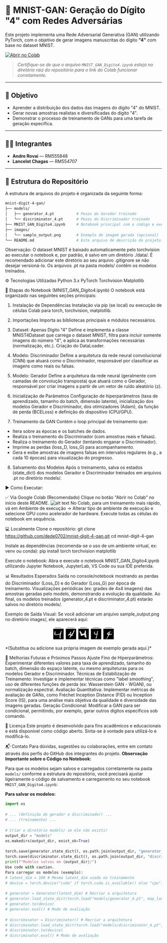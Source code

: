 # 🧠 MNIST-GAN: Geração do Dígito "4" com Redes Adversárias

Este projeto implementa uma Rede Adversarial Generativa (GAN) utilizando PyTorch, com o objetivo de gerar imagens manuscritas do dígito **"4"** com base no dataset MNIST.

[![Abrir no Colab](https://colab.research.google.com/assets/colab-badge.svg)](https://colab.research.google.com/github/dede0702/mnist-digit-4-gan/blob/main/MNIST_GAN_Digito4.ipynb)

> *Certifique-se de que o arquivo `MNIST_GAN_Digito4.ipynb` esteja no diretório raiz do repositório para o link do Colab funcionar corretamente.*

---

## 🎯 Objetivo

- Aprender a distribuição dos dados das imagens do dígito "4" do MNIST.
- Gerar novas amostras realistas e diversificadas do dígito "4".
- Demonstrar o processo de treinamento de GANs para uma tarefa de geração específica.

---

## 👨‍💻 Integrantes

- **Andre Rovai** — RM555848  
- **Lancelot Chagas** — RM554707

---

## 📁 Estrutura do Repositório

A estrutura de arquivos do projeto é organizada da seguinte forma:

```bash
mnist-digit-4-gan/
├── models/
│   ├── generator_4.pt          # Pesos do Gerador treinado
│   └── discriminator_4.pt      # Pesos do Discriminador treinado
├── MNIST_GAN_Digito4.ipynb     # Notebook principal com o código e execução
├── images/
│   └── sample_output.png       # Exemplo de imagem gerada (opcional)
└── README.md                   # Este arquivo de descrição do projeto
```


Observação: O dataset MNIST é baixado automaticamente pelo torchvision ao executar o notebook e, por padrão, é salvo em um diretório ./data/. É recomendado adicionar este diretório ao seu arquivo .gitignore se não desejar versioná-lo. Os arquivos .pt na pasta models/ contêm os modelos treinados.

⚙️ Tecnologias Utilizadas
Python 3.x
PyTorch
Torchvision
Matplotlib

🚦 Etapas do Notebook (MNIST_GAN_Digito4.ipynb)
O notebook está organizado nas seguintes seções principais:

1. Instalação de Dependências
Instalação via pip (se local) ou execução de células Colab para torch, torchvision, matplotlib.

2. Importações
Importa as bibliotecas principais e módulos necessários.

3. Dataset: Apenas Dígito "4"
Define e implementa a classe MNIST4Dataset que carrega o dataset MNIST, filtra para incluir somente imagens do número "4", e aplica as transformações necessárias (normalização, etc.). Criação do DataLoader.

4. Modelo: Discriminador
Define a arquitetura da rede neural convolucional (CNN) que atuará como o Discriminador, responsável por classificar as imagens como reais ou falsas.

5. Modelo: Gerador
Define a arquitetura da rede neural (geralmente com camadas de convolução transposta) que atuará como o Gerador, responsável por criar imagens a partir de um vetor de ruído aleatório (z).

6. Inicialização de Parâmetros
Configuração de hiperparâmetros (taxa de aprendizado, tamanho do batch, dimensão latente), inicialização dos modelos Gerador e Discriminador, dos otimizadores (Adam), da função de perda (BCELoss) e definição do dispositivo (CPU/GPU).

7. Treinamento da GAN
Contém o loop principal de treinamento que:
* Itera sobre as épocas e os batches de dados.
* Realiza o treinamento do Discriminador (com amostras reais e falsas).
* Realiza o treinamento do Gerador (tentando enganar o Discriminador).
* Imprime as perdas (loss_D, loss_G) para acompanhamento.
* Gera e exibe amostras de imagens falsas em intervalos regulares (e.g., a cada 10 épocas) para visualização do progresso.

8. Salvamento dos Modelos
Após o treinamento, salva os estados (state_dict) dos modelos Gerador e Discriminador treinados em arquivos .pt no diretório models/.

▶️ Como Executar:

✅ Via Google Colab (Recomendado)
Clique no botão "Abrir no Colab" no início deste README.
![alt text](https://colab.research.google.com/assets/colab-badge.svg)
No Colab, para um treinamento mais rápido, vá em Ambiente de execução → Alterar tipo de ambiente de execução e selecione GPU como acelerador de hardware.
Execute todas as células do notebook em sequência.

💻 Localmente
Clone o repositório:
git clone https://github.com/dede0702/mnist-digit-4-gan.git
cd mnist-digit-4-gan

Instale as dependências (recomenda-se o uso de um ambiente virtual, ex: venv ou conda):
pip install torch torchvision matplotlib

Execute o notebook:
Abra e execute o notebook MNIST_GAN_Digito4.ipynb utilizando Jupyter Notebook, JupyterLab, VS Code ou sua IDE preferida.

📊 Resultados Esperados
Saída no console/notebook mostrando as perdas do Discriminador (Loss_D) e do Gerador (Loss_G) por época de treinamento.
Visualizações periódicas (ex: grades de 4x4 imagens) das amostras geradas pelo modelo, demonstrando a evolução da qualidade.
Ao final, os modelos treinados (generator_4.pt e discriminator_4.pt) estarão salvos no diretório models/.

Exemplo de Saída Visual:
Se você adicionar um arquivo sample_output.png no diretório images/, ele aparecerá aqui:
<p align="center">
<img src="images/sample_output.png" width="200" alt="Exemplo de Dígito 4 Gerado pelo modelo">
</p>
*(Substitua ou adicione sua própria imagem de exemplo gerada aqui.)*

🔧 Melhorias Futuras e Próximos Passos
Ajuste Fino de Hiperparâmetros: Experimentar diferentes valores para taxa de aprendizado, tamanho do batch, dimensão do espaço latente, ou mesmo arquiteturas para os modelos Gerador e Discriminador.
Técnicas de Estabilização de Treinamento: Investigar e implementar técnicas como "label smoothing", uso de diferentes funções de perda (ex: Wasserstein GAN - WGAN), ou normalização espectral.
Avaliação Quantitativa: Implementar métricas de avaliação de GANs, como Fréchet Inception Distance (FID) ou Inception Score (IS), para uma análise mais objetiva da qualidade e diversidade das imagens geradas.
Geração Condicional: Modificar a GAN para ser condicional, permitindo, por exemplo, gerar outros dígitos específicos sob comando.

📝 Licença
Este projeto é desenvolvido para fins acadêmicos e educacionais e está disponível como código aberto. Sinta-se à vontade para utilizá-lo e modificá-lo.

📬 Contato
Para dúvidas, sugestões ou colaborações, entre em contato através dos perfis do GitHub dos integrantes do projeto.
**Observação Importante sobre o Código no Notebook:**

Para que os modelos sejam salvos e carregados corretamente na pasta `models/` conforme a estrutura do repositório, você precisará ajustar ligeiramente o código de salvamento e carregamento no seu notebook `MNIST_GAN_Digito4.ipynb`:

**Para salvar os modelos:**

```python
import os

# ... (definição do gerador e discriminador) ...
# ... (treinamento) ...

# Criar o diretório models/ se ele não existir
output_dir = "models"
os.makedirs(output_dir, exist_ok=True)

torch.save(generator.state_dict(), os.path.join(output_dir, "generator_4.pt"))
torch.save(discriminator.state_dict(), os.path.join(output_dir, "discriminator_4.pt"))
print(f"Modelos salvos em {output_dir}/")
Use code with caution.
Para carregar os modelos (exemplo):
# latent_dim = 100 # Mesmo latent_dim usado no treinamento
# device = torch.device("cuda" if torch.cuda.is_available() else "cpu")

# generator = Generator(latent_dim) # Recriar a arquitetura
# generator.load_state_dict(torch.load("models/generator_4.pt", map_location=device))
# generator.to(device)
# generator.eval() # Modo de avaliação

# discriminator = Discriminator() # Recriar a arquitetura
# discriminator.load_state_dict(torch.load("models/discriminator_4.pt", map_location=device))
# discriminator.to(device)
# discriminator.eval() # Modo de avaliação
